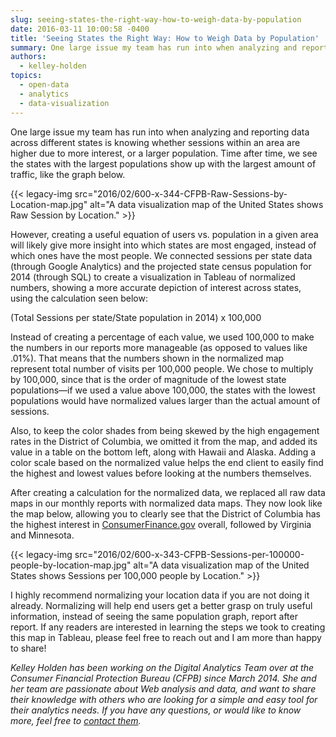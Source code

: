 ```yaml
---
slug: seeing-states-the-right-way-how-to-weigh-data-by-population
date: 2016-03-11 10:00:58 -0400
title: 'Seeing States the Right Way: How to Weigh Data by Population'
summary: One large issue my team has run into when analyzing and reporting data across different states is knowing whether sessions within an area are higher due to more interest, or a larger population. Time after time, we see the states with the largest populations show up with the largest amount of traffic, like the graph
authors:
  - kelley-holden
topics:
  - open-data
  - analytics
  - data-visualization
---
```


One large issue my team has run into when analyzing and reporting data across different states is knowing whether sessions within an area are higher due to more interest, or a larger population. Time after time, we see the states with the largest populations show up with the largest amount of traffic, like the graph below.

{{< legacy-img src="2016/02/600-x-344-CFPB-Raw-Sessions-by-Location-map.jpg" alt="A data visualization map of the United States shows Raw Session by Location." >}}

However, creating a useful equation of users vs. population in a given area will likely give more insight into which states are most engaged, instead of which ones have the most people. We connected sessions per state data (through Google Analytics) and the projected state census population for 2014 (through SQL) to create a visualization in Tableau of normalized numbers, showing a more accurate depiction of interest across states, using the calculation seen below:

(Total Sessions per state/State population in 2014) x 100,000

Instead of creating a percentage of each value, we used 100,000 to make the numbers in our reports more manageable (as opposed to values like .01%). That means that the numbers shown in the normalized map represent total number of visits per 100,000 people. We chose to multiply by 100,000, since that is the order of magnitude of the lowest state populations—if we used a value above 100,000, the states with the lowest populations would have normalized values larger than the actual amount of sessions.

Also, to keep the color shades from being skewed by the high engagement rates in the District of Columbia, we omitted it from the map, and added its value in a table on the bottom left, along with Hawaii and Alaska. Adding a color scale based on the normalized value helps the end client to easily find the highest and lowest values before looking at the numbers themselves.

After creating a calculation for the normalized data, we replaced all raw data maps in our monthly reports with normalized data maps. They now look like the map below, allowing you to clearly see that the District of Columbia has the highest interest in [ConsumerFinance.gov](http://www.consumerfinance.gov/) overall, followed by Virginia and Minnesota.

{{< legacy-img src="2016/02/600-x-343-CFPB-Sessions-per-100000-people-by-location-map.jpg" alt="A data visualization map of the United States shows Sessions per 100,000 people by Location." >}}

I highly recommend normalizing your location data if you are not doing it already. Normalizing will help end users get a better grasp on truly useful information, instead of seeing the same population graph, report after report. If any readers are interested in learning the steps we took to creating this map in Tableau, please feel free to reach out and I am more than happy to share!

_Kelley Holden has been working on the Digital Analytics Team over at the Consumer Financial Protection Bureau (CFPB) since March 2014. She and her team are passionate about Web analysis and data, and want to share their knowledge with others who are looking for a simple and easy tool for their analytics needs. If you have any questions, or would like to know more, feel free to [contact them](mailto:_DL_CFPBDigitalanalytics@cfpb.gov)._